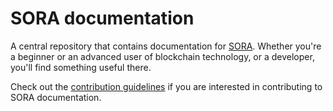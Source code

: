 # SORA documentation

A central repository that contains documentation for [SORA](https://sora.org/). Whether you're a beginner or an advanced user of blockchain technology, or a developer, you'll find something useful there.

Check out the [contribution guidelines](CONTRIBUTING.md) if you are interested in contributing to SORA documentation.

<!-- TODO: Add a link to the documentation once it's live -->
